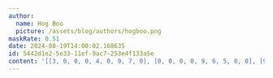 ```yaml
---
author:
  name: Hog Boo
  picture: /assets/blog/authors/hogboo.png
maskRate: 0.51
date: 2024-08-19T14:00:02.168635
id: 5442d1e2-5e33-11ef-9ac7-253e4f133a5e
content: '[[3, 0, 0, 0, 4, 0, 9, 7, 0], [0, 0, 0, 0, 9, 6, 5, 0, 0], [9, 0, 0, 0, 0, 7, 4, 0, 2], [1, 0, 3, 0, 5, 9, 6, 0, 0], [0, 5, 0, 0, 0, 0, 0, 0, 1], [0, 7, 0, 6, 1, 8, 0, 5, 0], [0, 0, 1, 9, 6, 0, 8, 4, 5], [0, 2, 8, 3, 7, 0, 1, 6, 0], [0, 0, 0, 0, 8, 5, 2, 3, 7]]'
---
```

